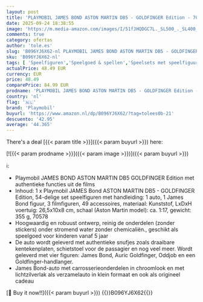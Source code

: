 ```yaml
---
layout: post
title: 'PLAYMOBIL JAMES BOND ASTON MARTIN DB5 - GOLDFINGER Edition - 70578'
date: 2025-09-24 18:38:55
image: 'https://m.media-amazon.com/images/I/51fJHQDGC7L._SL500_._SL400_.jpg'
comments: true
category: ofertas
author: 'tole.es'
slug: 'B096YJ6X62-nl PLAYMOBIL JAMES BOND ASTON MARTIN DB5 - GOLDFINGER Edition...'
sku: 'B096YJ6X62-nl'
tags: [ 'Speelfiguren','Speelgoed & spellen','Speelsets met speelfiguurtjes','playmobil','🇳🇱', ]
actualPrice: 48.49 EUR
currency: EUR
price: 48.49
comparePrice: 84.99 EUR
prodname: 'PLAYMOBIL JAMES BOND ASTON MARTIN DB5 - GOLDFINGER Edition - 70578'
country: 'nl'
flag: '🇳🇱'
brand: 'Playmobil'
buyurl: 'https://www.amazon.nl/dp/B096YJ6X62/?tag=tolees0b-21'
descuento: '42.95'
average: '44.365'
---
```


There's a deal [{{< param title >}}]({{< param buyurl >}})  here:

[![{{< param prodname >}}]({{< param image >}})]({{< param buyurl >}})

ℹ️:

- Playmobil JAMES BOND ASTON MARTIN DB5 GOLDFINGER Edition met authentieke functies uit de films
- Inhoud: 1 x Playmobil JAMES Bond ASTON MARTIN DB5 - GOLDFINGER Edition, 54-delige set speelfiguren met handleiding: 1 auto, 1 James Bond figuur, 3 filmfiguren, 49 accessoires, materiaal: Kunststof, LxDxH voertuig: 26,5x10x8 cm, schaal (Aston Martin model): ca. 1:17, gewicht: 355 g, 70578
- Hoogwaardig en robuust ontwerp, reinig de onderdelen (zonder stickers) onder stromend water zonder chemicaliën., geschikt als speelgoed voor kinderen vanaf 5 jaar
- De auto wordt geleverd met authentieke snufjes zoals draaibare kentekenplaten, schietstoel voor de passagier en nog veel meer. Wordt geleverd met vier figuren: James Bond, Auric Goldfinger, Oddjob en een Goldfinger-handlanger.
- James Bond-auto met carrosserieonderdelen in chroomlook en met lichtzilverlak als verzamelauto in klein formaat en ook als origineel cadeau

[🛒 Buy it now!!]({{< param buyurl >}})
{{<world>}}B096YJ6X62{{</world>}}
